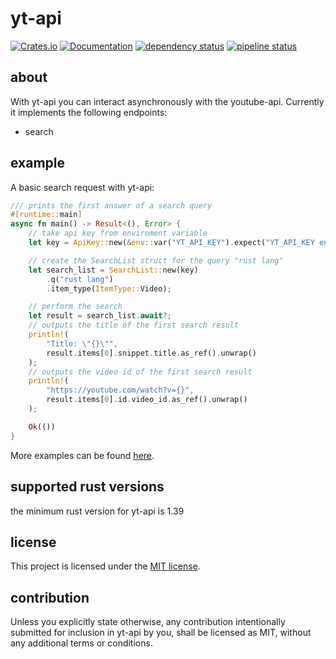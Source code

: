 # yt-api

[![Crates.io](https://img.shields.io/crates/v/yt-api.svg)](https://crates.io/crates/yt-api)
[![Documentation](https://docs.rs/yt-api/badge.svg)](https://docs.rs/yt-api)
[![dependency status](https://deps.rs/repo/gitlab/nycex/yt-api/status.svg)](https://deps.rs/repo/gitlab/nycex/yt-api)
[![pipeline status](https://gitlab.com/nycex/yt-api/badges/master/build.svg)](https://gitlab.com/nycex/yt-api/pipelines)

## about
With yt-api you can interact asynchronously with the youtube-api.
Currently it implements the following endpoints:
 * search
 
## example
A basic search request with yt-api:

``` rust
/// prints the first answer of a search query
#[runtime::main]
async fn main() -> Result<(), Error> {
    // take api key from enviroment variable
    let key = ApiKey::new(&env::var("YT_API_KEY").expect("YT_API_KEY env-var not found"));

    // create the SearchList struct for the query "rust lang"
    let search_list = SearchList::new(key)
        .q("rust lang")
        .item_type(ItemType::Video);

    // perform the search
    let result = search_list.await?;
    // outputs the title of the first search result
    println!(
        "Title: \"{}\"",
        result.items[0].snippet.title.as_ref().unwrap()
    );
    // outputs the video id of the first search result
    println!(
        "https://youtube.com/watch?v={}",
        result.items[0].id.video_id.as_ref().unwrap()
    );

    Ok(())
}
```

More examples can be found [here](examples). 

## supported rust versions

the minimum rust version for yt-api is 1.39

## license

This project is licensed under the [MIT license](LICENSE).

## contribution

Unless you explicitly state otherwise, any contribution intentionally submitted
for inclusion in yt-api by you, shall be licensed as MIT, without any additional
terms or conditions.

